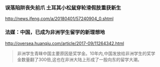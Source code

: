 ### 误落陷阱丧失前爪 土耳其小松鼠穿轮滑假肢重获新生
http://news.ifeng.com/a/20180401/57240904_0.shtml
### 法媒：中国，已成为非洲学生留学的新理想地
http://oversea.huanqiu.com/article/2017-09/11264342.html
>非洲学生青睐中国主要原因是奖学金。10年内,中国发放给非洲学生的奖学金数量翻了300倍,这也在非洲大陆上形成了一股向东的留学大潮。